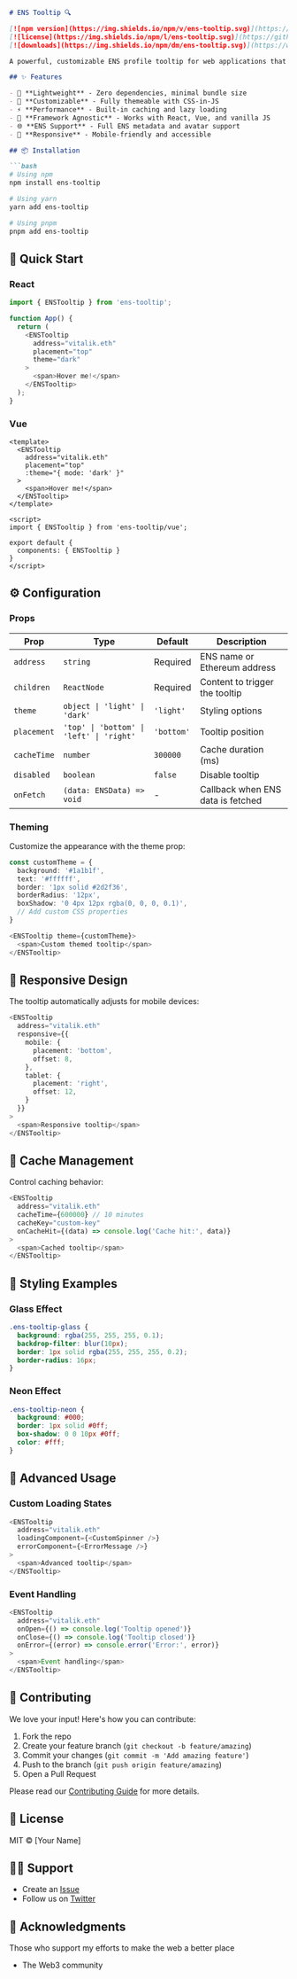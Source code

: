 ```markdown:README.md
# ENS Tooltip 🔍

[![npm version](https://img.shields.io/npm/v/ens-tooltip.svg)](https://www.npmjs.com/package/ens-tooltip)
[![license](https://img.shields.io/npm/l/ens-tooltip.svg)](https://github.com/acessor-io/ens-tooltip/blob/main/LICENSE)
[![downloads](https://img.shields.io/npm/dm/ens-tooltip.svg)](https://www.npmjs.com/package/ens-tooltip)

A powerful, customizable ENS profile tooltip for web applications that displays Ethereum Name Service profile information on hover. Perfect for dApps, wallets, and Web3 applications.

## ✨ Features

- 🎯 **Lightweight** - Zero dependencies, minimal bundle size
- 🎨 **Customizable** - Fully themeable with CSS-in-JS
- ⚡ **Performance** - Built-in caching and lazy loading
- 🔌 **Framework Agnostic** - Works with React, Vue, and vanilla JS
- 🌐 **ENS Support** - Full ENS metadata and avatar support
- 📱 **Responsive** - Mobile-friendly and accessible

## 📦 Installation

```bash
# Using npm
npm install ens-tooltip

# Using yarn
yarn add ens-tooltip

# Using pnpm
pnpm add ens-tooltip
```

## 🚀 Quick Start

### React
```typescript
import { ENSTooltip } from 'ens-tooltip';

function App() {
  return (
    <ENSTooltip 
      address="vitalik.eth"
      placement="top"
      theme="dark"
    >
      <span>Hover me!</span>
    </ENSTooltip>
  );
}
```

### Vue
```vue
<template>
  <ENSTooltip 
    address="vitalik.eth"
    placement="top"
    :theme="{ mode: 'dark' }"
  >
    <span>Hover me!</span>
  </ENSTooltip>
</template>

<script>
import { ENSTooltip } from 'ens-tooltip/vue';

export default {
  components: { ENSTooltip }
}
</script>
```

## ⚙️ Configuration

### Props

| Prop | Type | Default | Description |
|------|------|---------|-------------|
| `address` | `string` | Required | ENS name or Ethereum address |
| `children` | `ReactNode` | Required | Content to trigger the tooltip |
| `theme` | `object \| 'light' \| 'dark'` | `'light'` | Styling options |
| `placement` | `'top' \| 'bottom' \| 'left' \| 'right'` | `'bottom'` | Tooltip position |
| `cacheTime` | `number` | `300000` | Cache duration (ms) |
| `disabled` | `boolean` | `false` | Disable tooltip |
| `onFetch` | `(data: ENSData) => void` | - | Callback when ENS data is fetched |

### Theming

Customize the appearance with the theme prop:

```typescript
const customTheme = {
  background: '#1a1b1f',
  text: '#ffffff',
  border: '1px solid #2d2f36',
  borderRadius: '12px',
  boxShadow: '0 4px 12px rgba(0, 0, 0, 0.1)',
  // Add custom CSS properties
}

<ENSTooltip theme={customTheme}>
  <span>Custom themed tooltip</span>
</ENSTooltip>
```

## 📱 Responsive Design

The tooltip automatically adjusts for mobile devices:

```typescript
<ENSTooltip 
  address="vitalik.eth"
  responsive={{
    mobile: {
      placement: 'bottom',
      offset: 8,
    },
    tablet: {
      placement: 'right',
      offset: 12,
    }
  }}
>
  <span>Responsive tooltip</span>
</ENSTooltip>
```

## 🔄 Cache Management

Control caching behavior:

```typescript
<ENSTooltip 
  address="vitalik.eth"
  cacheTime={600000} // 10 minutes
  cacheKey="custom-key"
  onCacheHit={(data) => console.log('Cache hit:', data)}
>
  <span>Cached tooltip</span>
</ENSTooltip>
```

## 🎨 Styling Examples

### Glass Effect
```css
.ens-tooltip-glass {
  background: rgba(255, 255, 255, 0.1);
  backdrop-filter: blur(10px);
  border: 1px solid rgba(255, 255, 255, 0.2);
  border-radius: 16px;
}
```

### Neon Effect
```css
.ens-tooltip-neon {
  background: #000;
  border: 1px solid #0ff;
  box-shadow: 0 0 10px #0ff;
  color: #fff;
}
```

## 🔧 Advanced Usage

### Custom Loading States
```typescript
<ENSTooltip
  address="vitalik.eth"
  loadingComponent={<CustomSpinner />}
  errorComponent={<ErrorMessage />}
>
  <span>Advanced tooltip</span>
</ENSTooltip>
```

### Event Handling
```typescript
<ENSTooltip
  address="vitalik.eth"
  onOpen={() => console.log('Tooltip opened')}
  onClose={() => console.log('Tooltip closed')}
  onError={(error) => console.error('Error:', error)}
>
  <span>Event handling</span>
</ENSTooltip>
```

## 🤝 Contributing

We love your input! Here's how you can contribute:

1. Fork the repo
2. Create your feature branch (`git checkout -b feature/amazing`)
3. Commit your changes (`git commit -m 'Add amazing feature'`)
4. Push to the branch (`git push origin feature/amazing`)
5. Open a Pull Request

Please read our [Contributing Guide](CONTRIBUTING.md) for more details.

## 📄 License

MIT © [Your Name]

## 🙋‍♂️ Support

- Create an [Issue](https://github.com/acessor-io/ens-tooltip/issues)
- Follow us on [Twitter](https://twitter.com/)

## 🙏 Acknowledgments

 Those who support my efforts to make the web a better place
- The Web3 community
```
   